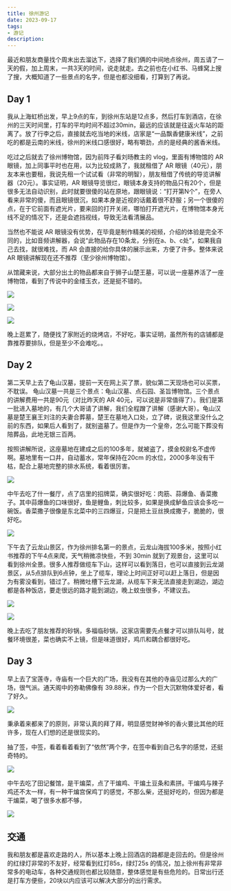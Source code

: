 ```yaml
---
title: 徐州游记
date: 2023-09-17
tags:
- 游记
description: 
---
```



最近和朋友商量找个周末出去溜达下，选择了我们俩的中间地点徐州，周五请了一天的假，加上周末，一共3天的时间，说走就走。去之前也在小红书、马蜂窝上搜了搜，大概知道了一些景点的名字，但是也都没细看，打算到了再说。

## Day 1

我从上海虹桥出发，早上9点的车，到徐州东站是12点多，然后打车到酒店，在徐州的三天时间里，打车的平均时间不超过30min，最远的应该就是往返火车站的距离了。放了行李之后，直接就去吃当地的米线，店家是“一品飘香健康米线”，之前吃的都是云南的米线，徐州的米线口感很好，略有嚼劲，点的是经典的酱香米线。

吃过之后就去了徐州博物馆，因为前阵子看刘旸教主的 vlog，里面有博物馆的 AR 眼镜，加上同事平时也在用，以为比较成熟了，我就租借了 AR 眼镜（40元），朋友本来也要租，我说先租一个试试看（非常的明智），朋友租借了传统的导览讲解器（20元）。事实证明，AR 眼镜导览很烂，眼镜本身支持的物品只有20个，但是很多无法自动识别，此时就要很傻的站在原地，跟眼镜说：“打开第N个”，在旁人看来非常的傻，而且眼镜很沉，如果本身是近视的话戴着很不舒服；另一个很傻的点，在于它前面有遮光片，要来回的打开关闭，哪怕打开遮光片，在博物馆本身光线不足的情况下，还是会遮挡视线，导致无法看清展品。

当然也不能说 AR 眼镜没有优势，在毕竟是制作精美的视频，介绍的体验是完全不同的，比如音频讲解器，会说“此物品存在10条龙，分别在a、b、c处”，如果我自己去找，就很难找，而 AR 会直接的给你具体的展示出来，方便了许多。整体来说 AR 眼镜讲解现在还不推荐（至少徐州博物馆）。

从馆藏来说，大部分出土的物品都来自于狮子山楚王墓，可以说一座墓养活了一座博物馆，看到了传说中的金缕玉衣，还是挺不错的。

![](https://zdyxry.github.io/images/20230915_xuzhou/1.jpg)

![](https://zdyxry.github.io/images/20230915_xuzhou/2.jpg)

![](https://zdyxry.github.io/images/20230915_xuzhou/3.jpg)

晚上逛累了，随便找了家附近的烧烤店，不好吃，事实证明，虽然所有的店铺都是靠推荐要排队，但是至少不会难吃。。



## Day 2

第二天早上去了龟山汉墓，提前一天在网上买了票，貌似第二天现场也可以买票，不耽误。 龟山汉墓一共是三个景点：龟山汉墓、点石园、圣旨博物馆。三个景点的讲解费用一共是90元（对比昨天的 AR 40元，可以说是非常值得了）。我们是第一批进入墓地的，有几个大哥请了讲解，我们全程蹭了讲解（感谢大哥）。龟山汉墓是楚王襄王刘注的夫妻合葬墓，楚王在墓地入口处，立了碑，说我这里没什么之前的东西，如果后人看到了，就别盗墓了。但是作为一个皇帝，怎么可能下葬没有陪葬品，此地无银三百两。

按照讲解所说，这座墓地在建成之后的100多年，就被盗了，摸金校尉名不虚传啊。墓地里有一口井，自动蓄水，常年保持在20cm 的水位，2000多年没有干枯，配合上墓地完整的排水系统，看着很厉害。

![](https://zdyxry.github.io/images/20230915_xuzhou/172117421.jpg)

中午去吃了什一餐厅，点了店里的招牌菜，确实很好吃：肉筋、蒜爆鱼、香菜撒子。其中蒜爆鱼的口味很好，鱼是鲤鱼，刺比较多，如果是换成鲈鱼应该会多吃一碗饭。香菜撒子很像是东北菜中的三四爆豆，只是把土豆丝换成撒子，脆脆的，很好吃。

![](https://zdyxry.github.io/images/20230915_xuzhou/16124826.jpg)

下午去了云龙山景区，作为徐州排名第一的景点，云龙山海拔100多米，按照小红书推荐的下午4点来爬，天气稍微凉快些，不到 30min 就到了观景台，这里可以看到徐州全景。很多人推荐做缆车下山，这样可以看到落日，也可以直接到云龙湖景区，从5点排队到6点钟，坐上了缆车，理论上时间正好可以赶上落日，但是因为有雾没看到，错过了。稍微吐槽下云龙湖，从缆车下来无法直接走到湖边，湖边都是各种饭店，要走很远的路才能到湖边，晚上蚊虫很多，不建议去。

![](https://zdyxry.github.io/images/20230915_xuzhou/17211743.jpg)

![](https://zdyxry.github.io/images/20230915_xuzhou/172117431.jpg)


晚上去吃了朋友推荐的砂锅，多福临砂锅，这家店需要先点餐才可以排队叫号，就餐环境很差，菜也确实不上镜，但是味道很好，鸡爪和耦合都很好吃。

## Day 3

早上去了宝莲寺，寺庙有一个巨大的广场，我没有在其他的寺庙见过那么大的广场，很气派。通天阁中的弥勒佛像有 39.88米，作为一个巨大沉默物体爱好者，看了好久。

![](https://zdyxry.github.io/images/20230915_xuzhou/17211548.jpg)


秉承着来都来了的原则，非常认真的拜了拜，明显感觉财神爷的香火要比其他的旺许多，现在人们想的还是很现实的。

抽了签，中签，看着看着看到了“依然”两个字，在签中看到自己名字的感觉，还挺奇特的。

![](https://zdyxry.github.io/images/20230915_xuzhou/17211658.jpg)


中午去吃了田记餐馆，是干煸菜，点了干煸鸡、干煸土豆条和素拼。干煸鸡与辣子鸡还不太一样，有一种干煸宫保鸡丁的感觉，不那么柴，还挺好吃的，但因为都是干煸菜，喝了很多水都不够，

![](https://zdyxry.github.io/images/20230915_xuzhou/172117433.jpg)


## 交通

我和朋友都是喜欢走路的人，所以基本上晚上回酒店的路都是走回去的。但是徐州的红绿灯非常的不友好，经常看到红灯85s，绿灯25s 的情况，加上徐州有非常非常多的电动车，各种交通规则也都比较随意，整体感觉是有些危险的。日常出行还是打车方便些，20块以内应该可以解决大部分的出行需求。

